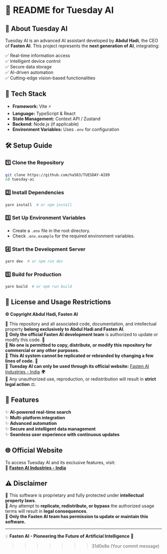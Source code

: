 
# 🚀 README for Tuesday AI

## 🔹 About Tuesday AI
Tuesday AI is an advanced AI assistant developed by **Abdul Hadi**, the CEO of **Fasten AI**. This project represents the **next generation of AI**, integrating:

✅ Real-time information access  
✅ Intelligent device control  
✅ Secure data storage  
✅ AI-driven automation  
✅ Cutting-edge vision-based functionalities  

## 🚀 Tech Stack
- **Framework:** Vite ⚡
- **Language:** TypeScript & React
- **State Management:** Context API / Zustand
- **Backend:** Node.js (if applicable)
- **Environment Variables:** Uses `.env` for configuration

## 🛠️ Setup Guide

### 1️⃣ Clone the Repository
```bash
git clone https://github.com/ha583/TUESDAY-AI89
cd tuesday-ai
```

### 2️⃣ Install Dependencies
```bash
yarn install  # or npm install
```

### 3️⃣ Set Up Environment Variables
- Create a `.env` file in the root directory.
- Check `.env.example` for the required environment variables.

### 4️⃣ Start the Development Server
```bash
yarn dev  # or npm run dev
```

### 5️⃣ Build for Production
```bash
yarn build  # or npm run build
```

## 🔐 License and Usage Restrictions
**© Copyright Abdul Hadi, Fasten AI**

🔸 This repository and all associated code, documentation, and intellectual property **belong exclusively to Abdul Hadi and Fasten AI**.  
🔸 **Only the official Fasten AI development team** is authorized to update or modify this code. 🚀  
🔸 **No one is permitted to copy, distribute, or modify this repository for commercial or any other purposes.**  
🔸 **This AI system cannot be replicated or rebranded by changing a few lines of code.** 🛑  
🔸 **Tuesday AI can only be used through its official website:** [Fasten AI Industries - India](https://fastenai.online) 🌍  
🔸 Any unauthorized use, reproduction, or redistribution will result in **strict legal action** ⚖️.

## 🌟 Features
✨ **AI-powered real-time search**  
✨ **Multi-platform integration**  
✨ **Advanced automation**  
✨ **Secure and intelligent data management**  
✨ **Seamless user experience with continuous updates**  

## 🌐 Official Website
To access Tuesday AI and its exclusive features, visit:  
🔗 **[Fasten AI Industries - India](https://fastenai.online)**

## ⚠️ Disclaimer
🚫 This software is proprietary and fully protected under **intellectual property laws**.  
🚫 Any attempt to **replicate, redistribute, or bypass** the authorized usage terms will result in **legal consequences**.  
🚫 **Only the Fasten AI team has permission to update or maintain this software.**  

---
💡 **Fasten AI - Pioneering the Future of Artificial Intelligence** 🤖

>>>>>>> 31d0e8e (Your commit message)
